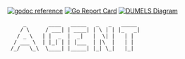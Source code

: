 
[![godoc reference](https://img.shields.io/badge/godoc-reference-blue.svg)](https://pkg.go.dev/github.com/klovercloud-ci-cd/agent)
[![Go Report Card](https://goreportcard.com/badge/github.com/klovercloud-ci-cd/agent)](https://goreportcard.com/report/github.com/klovercloud-ci-cd/agent)
[![DUMELS Diagram](https://www.dumels.com/api/v1/badge/9d1e4285-eeb5-4211-87bd-d9a4c1fa44e7)](https://www.dumels.com/diagram/9d1e4285-eeb5-4211-87bd-d9a4c1fa44e7)

```
     _       ____   _____   _   _   _____ 
    / \     / ___| | ____| | \ | | |_   _|
   / _ \   | |  _  |  _|   |  \| |   | |  
  / ___ \  | |_| | | |___  | |\  |   | |  
 /_/   \_\  \____| |_____| |_| \_|   |_|  
```
